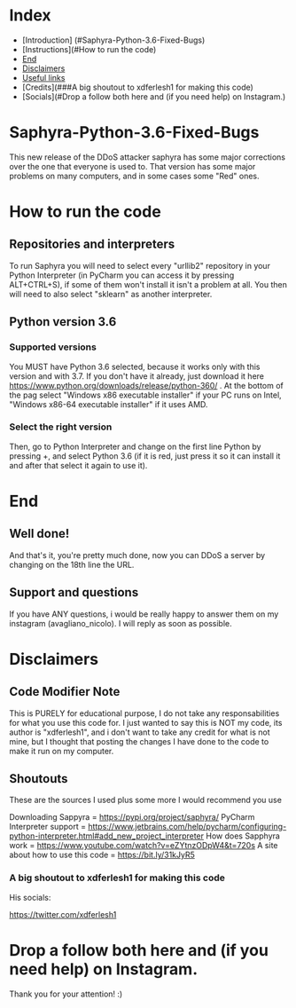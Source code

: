 # Index

- [Introduction] (#Saphyra-Python-3.6-Fixed-Bugs)
- [Instructions](#How to run the code)
- [End](#End)
- [Disclaimers](#Disclaimers)
- [Useful links](##Shoutouts)
- [Credits](###A big shoutout to xdferlesh1 for making this code)
- [Socials](#Drop a follow both here and (if you need help) on Instagram.)



# Saphyra-Python-3.6-Fixed-Bugs
This new release of the DDoS attacker saphyra has some major corrections over the one that everyone is used to. That version has some major problems on many computers, and in some cases some "Red" ones.

# How to run the code
## Repositories and interpreters

To run Saphyra you will need to select every "urllib2" repository in your Python Interpreter (in PyCharm you can access it by pressing ALT+CTRL+S), if some of them won't install it isn't a problem at all. You then will need to also select "sklearn" as another interpreter. 

## Python version 3.6

### Supported versions

You MUST have Python 3.6 selected, because it works only with this version and with 3.7. If you don't have it already, just download it here https://www.python.org/downloads/release/python-360/ . At the bottom of the pag select "Windows x86 executable installer" if your PC runs on Intel, "Windows x86-64 executable installer" if it uses AMD. 

### Select the right version

Then, go to Python Interpreter and change on the first line Python by pressing +, and select Python 3.6 (if it is red, just press it so it can install it and after that select it again to use it).

# End

## Well done!

And that's it, you're pretty much done, now you can DDoS a server by changing on the 18th line the URL. 

## Support and questions

If you have ANY questions, i would be really happy to answer them on my instagram (avagliano_nicolo). I will reply as soon as possible.

# Disclaimers

## Code Modifier Note

This is PURELY for educational purpose, I do not take any responsabilities for what you use this code for. I just wanted to say this is NOT my code, its author is  "xdferlesh1", and i don't want to take any credit for what is not mine, but I thought that posting the changes I have done to the code to make it run on my computer.

## Shoutouts

These are the sources I used plus some more I would recommend you use

Downloading Sappyra =                       https://pypi.org/project/saphyra/
PyCharm Interpreter support =               https://www.jetbrains.com/help/pycharm/configuring-python-interpreter.html#add_new_project_interpreter
How does Sapphyra work =                    https://www.youtube.com/watch?v=eZYtnzODpW4&t=720s 
A site about how to use this code =         https://bit.ly/31kJyR5

### A big shoutout to xdferlesh1 for making this code

His socials:

https://twitter.com/xdferlesh1


# Drop a follow both here and (if you need help) on Instagram.

Thank you for your attention! :)
